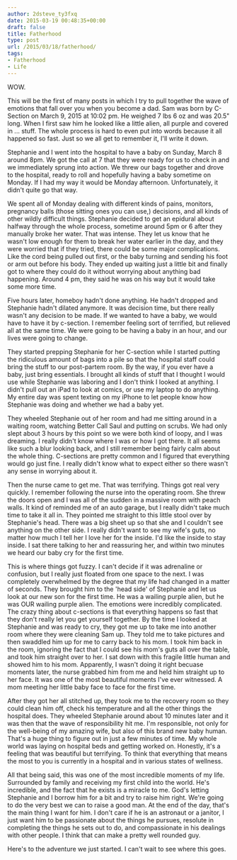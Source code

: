 ```yaml
---
author: 2dsteve_ty3fxq
date: 2015-03-19 00:48:35+00:00
draft: false
title: Fatherhood
type: post
url: /2015/03/18/fatherhood/
tags:
- Fatherhood
- Life
---
```


WOW.

This will be the first of many posts in which I try to pull together the wave of emotions that fall over you when you become a dad. Sam was born by C-Section on March 9, 2015 at 10:02 pm. He weighed 7 lbs 6 oz and was 20.5" long. When I first saw him he looked like a little alien, all purple and covered in ... stuff. The whole process is hard to even put into words because it all happened so fast. Just so we all get to remember it, I'll write it down.

Stephanie and I went into the hospital to have a baby on Sunday, March 8 around 8pm. We got the call at 7 that they were ready for us to check in and we immediately sprung into action. We threw our bags together and drove to the hospital, ready to roll and hopefully having a baby sometime on Monday. If I had my way it would be Monday afternoon. Unfortunately, it didn't quite go that way.

We spent all of Monday dealing with different kinds of pains, monitors, pregnancy balls (those sitting ones you can use,) decisions, and all kinds of other wildly difficult things. Stephanie decided to get an epidural about halfway through the whole process, sometime around 5pm or 6 after they manually broke her water. That was intense. They let us know that he wasn't low enough for them to break her water earlier in the day, and they were worried that if they tried, there could be some major complications. Like the cord being pulled out first, or the baby turning and sending his foot or arm out before his body. They ended up waiting just a little bit and finally got to where they could do it without worrying about anything bad happening. Around 4 pm, they said he was on his way but it would take some more time.

Five hours later, homeboy hadn't done anything. He hadn't dropped and Stephanie hadn't dilated anymore. It was decision time, but there really wasn't any decision to be made. If we wanted to have a baby, we would have to have it by c-section. I remember feeling sort of terrified, but relieved all at the same time. We were going to be having a baby in an hour, and our lives were going to change.

They started prepping Stephanie for her C-section while I started putting the ridiculous amount of bags into a pile so that the hospital staff could bring the stuff to our post-partem room. By the way, if you ever have a baby, just bring essentials. I brought all kinds of stuff that I thought I would use while Stephanie was laboring and I don't think I looked at anything. I didn't pull out an iPad to look at comics, or use my laptop to do anything. My entire day was spent texting on my iPhone to let people know how Stephanie was doing and whether we had a baby yet.

They wheeled Stephanie out of her room and had me sitting around in a waiting room, watching Better Call Saul and putting on scrubs. We had only slept about 3 hours by this point so we were both kind of loopy, and I was dreaming. I really didn't know where I was or how I got there. It all seems like such a blur looking back, and I still remember being fairly calm about the whole thing. C-sections are pretty common and I figured that everything would go just fine. I really didn't know what to expect either so there wasn't any sense in worrying about it.

Then the nurse came to get me. That was terrifying. Things got real very quickly. I remember following the nurse into the operating room. She threw the doors open and I was all of the sudden in a massive room with peach walls. It kind of reminded me of an auto garage, but I really didn't take much time to take it all in. They pointed me straight to this little stool over by Stephanie's head. There was a big sheet up so that she and I couldn't see anything on the other side. I really didn't want to see my wife's guts, no matter how much I tell her I love her for the inside. I'd like the inside to stay inside. I sat there talking to her and reassuring her, and within two minutes we heard our baby cry for the first time.

This is where things got fuzzy. I can't decide if it was adrenaline or confusion, but I really just floated from one space to the next. I was completely overwhelmed by the degree that my life had changed in a matter of seconds. They brought him to the 'head side' of Stephanie and let us look at our new son for the first time. He was a wailing purple alien, but he was OUR wailing purple alien. The emotions were incredibly complicated. The crazy thing about c-sections is that everything happens so fast that they don't really let you get yourself together. By the time I looked at Stephanie and was ready to cry, they got me up to take me into another room where they were cleaning Sam up. They told me to take pictures and then swaddled him up for me to carry back to his mom. I took him back in the room, ignoring the fact that I could see his mom's guts all over the table, and took him straight over to her. I sat down with this fragile little human and showed him to his mom. Apparently, I wasn't doing it right becuase moments later, the nurse grabbed him from me and held him straight up to her face. It was one of the most beautiful moments I've ever witnessed. A mom meeting her little baby face to face for the first time.

After they got her all stitched up, they took me to the recovery room so they could clean him off, check his temperature and all the other things the hospital does. They wheeled Stephanie around about 10 minutes later and it was then that the wave of responsibility hit me. I'm responsible, not only for the well-being of my amazing wife, but also of this brand new baby human. That's a huge thing to figure out in just a few minutes of time. My whole world was laying on hospital beds and getting worked on. Honestly, it's a feeling that was beautiful but terrifying. To think that everything that means the most to you is currently in a hospital and in various states of wellness.

All that being said, this was one of the most incredible moments of my life. Surrounded by family and receiving my first child into the world. He's incredible, and the fact that he exists is a miracle to me. God's letting Stephanie and I borrow him for a bit and try to raise him right. We're going to do the very best we can to raise a good man. At the end of the day, that's the main thing I want for him. I don't care if he is an astronaut or a janitor, I just want him to be passionate about the things he pursues, resolute in completing the things he sets out to do, and compassionate in his dealings with other people. I think that can make a pretty well rounded guy.

Here's to the adventure we just started. I can't wait to see where this goes.
